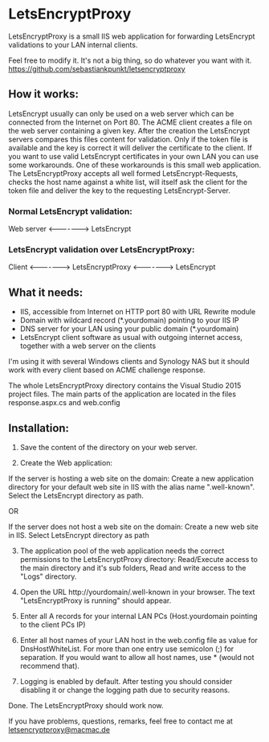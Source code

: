 # LetsEncryptProxy
LetsEncryptProxy is a small IIS web application for forwarding LetsEncrypt validations to your LAN internal clients.

Feel free to modify it. It's not a big thing, so do whatever you want with it.
https://github.com/sebastiankpunkt/letsencryptproxy


## How it works:

LetsEncrypt usually can only be used on a web server which can be connected from the Internet on Port 80.
The ACME client creates a file on the web server containing a given key. After the creation the LetsEncrypt servers compares this files content for validation. Only if the token file is available and the key is correct it will deliver the certificate to the client.
If you want to use valid LetsEncrypt certificates in your own LAN you can use some workarounds. One of these workarounds is this small web application.
The LetsEncryptProxy accepts all well formed LetsEncrypt-Requests, checks the host name against a white list, will itself ask the client for the token file and deliver the key to the requesting LetsEncrypt-Server.

### Normal LetsEncrypt validation:
Web server <-------> LetsEncrypt

### LetsEncrypt validation over LetsEncryptProxy:
Client <-------> LetsEncryptProxy <-------> LetsEncrypt


## What it needs: 

- IIS, accessible from Internet on HTTP port 80 with URL Rewrite module
- Domain with wildcard record (*.yourdomain) pointing to your IIS IP
- DNS server for your LAN using your public domain (*.yourdomain)
- LetsEncrypt client software as usual with outgoing internet access, together with a web server on the clients

I'm using it with several Windows clients and Synology NAS but it should work with every client based on ACME challenge response.

The whole LetsEncryptProxy directory contains the Visual Studio 2015 project files. The main parts of the application are located in the files response.aspx.cs and web.config


## Installation:

1. Save the content of the directory on your web server.

2. Create the Web application:

If the server is hosting a web site on the domain:
Create a new application directory for your default web site in IIS with the alias name ".well-known". Select the LetsEncrypt directory as path.

OR

If the server does not host a web site on the domain:
Create a new web site in IIS. Select LetsEncrypt directory as path


3. The application pool of the web application needs the correct permissions to the LetsEncryptProxy directory: Read/Execute access to the main directory and it's sub folders, Read and write access to the "Logs" directory.

4. Open the URL http://yourdomain/.well-known in your browser. The text "LetsEncryptProxy is running" should appear.

5. Enter all A records for your internal LAN PCs (Host.yourdomain pointing to the client PCs IP)

6. Enter all host names of your LAN host in the web.config file as value for DnsHostWhiteList. For more than one entry use semicolon (;) for separation. If you would want to allow all host names, use * (would not recommend that).

7. Logging is enabled by default. After testing you should consider disabling it or change the logging path due to security reasons.

Done. The LetsEncryptProxy should work now.

If you have problems, questions, remarks, feel free to contact me at letsencryptproxy@macmac.de
